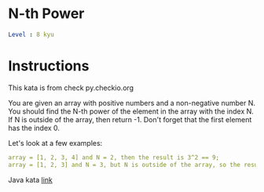 # N-th Power

```yaml
Level : 8 kyu
```

# Instructions
This kata is from check py.checkio.org

You are given an array with positive numbers and a non-negative number N.
You should find the N-th power of the element in the array with the index N.
If N is outside of the array, then return -1. Don't forget that the first element has the index 0.

Let's look at a few examples:
```yaml
array = [1, 2, 3, 4] and N = 2, then the result is 3^2 == 9;
array = [1, 2, 3] and N = 3, but N is outside of the array, so the result is -1.
```

Java kata [link](https://www.codewars.com/kata/57d814e4950d8489720008db/train/java)